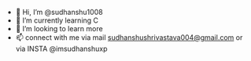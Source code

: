 - 👋 Hi, I’m @sudhanshu1008
- 🌱 I’m currently learning C
- 💞️ I’m looking to learn more
- 📫 connect with me via mail sudhanshushrivastava004@gmail.com or via INSTA @imsudhanshuxp

<!---
sudhanshu1008/sudhanshu1008 is a ✨ special ✨ repository because its `README.md` (this file) appears on your GitHub profile.
You can click the Preview link to take a look at your changes.
--->
